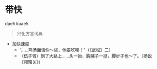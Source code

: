 # 带快
dae5 kuae5
> 兴化方言词典
- 加快速度
  - “……鸡汤面请你～些，他要吃哩！”（《武松》二）
  - （伍子胥）到了大路上……头一抬，胸脯子一挺，脚步子也～了。（扬说《闯昭关》）
